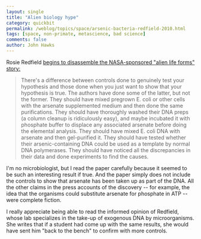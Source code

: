 ```yaml
---
layout: single 
title: "Alien biology hype" 
category: quickbit
permalink: /weblog/topics/space/arsenic-bacteria-redfield-2010.html
tags: [space, non-primate, metascience, bad science] 
comments: false 
author: John Hawks 
---
```


Rosie Redfield <a HREF="http://rrresearch.blogspot.com/2010/12/arsenic-associated-bacteria-nasas.html">begins to disassemble the NASA-sponsored "alien life forms" story:</a>

<blockquote>There's a difference between controls done to genuinely test your hypothesis and those done when you just want to show that your hypothesis is true. The authors have done some of the latter, but not the former. They should have mixed pregrown E. coli or other cells with the arsenate supplemented medium and then done the same purifications. They should have thoroughly washed their DNA preps (a column cleanup is ridiculously easy), and maybe incubated it with phosphate buffer to displace any associated arsenate before doing the elemental analysis. They should have mixed E. coli DNA with arsenate and then gel-purified it. They should have tested whether their arsenic-containing DNA could be used as a template by normal DNA polymerases. They should have noticed all the discrepancies in their data and done experiments to find the causes.</blockquote>

I'm no microbiologist, but I read the paper carefully because it seemed to be such an interesting result if true. And the paper simply does not include the controls to show that arsenate has been taken up as part of the DNA. All the other claims in the press accounts of the discovery -- for example, the idea that the organisms could substitute arsenate for phosphate in ATP -- were complete fiction.

I really appreciate being able to read the informed opinion of Redfield, whose lab specializes in the take-up of exogenous DNA by microorganisms. She writes that if a student had come up with the same results, she would have sent him "back to the bench" to confirm with more controls.  

